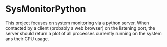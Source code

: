 # SysMonitorPython
This project focuses on system monitoring via a python server. When contacted by a client (probably a web browser) on the listening port, the server should return a plot of all processes currently running on the system ans their CPU usage.
